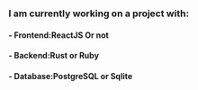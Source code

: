 ### I am currently working on a project with: 
#### - Frontend:ReactJS Or not
#### - Backend:Rust or Ruby
#### - Database:PostgreSQL or Sqlite
